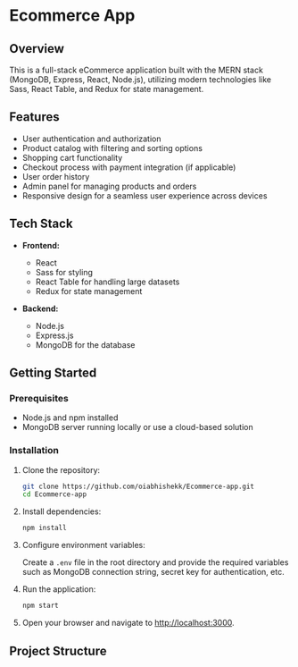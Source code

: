 # Ecommerce App

## Overview

This is a full-stack eCommerce application built with the MERN stack (MongoDB, Express, React, Node.js), utilizing modern technologies like Sass, React Table, and Redux for state management.

## Features

- User authentication and authorization
- Product catalog with filtering and sorting options
- Shopping cart functionality
- Checkout process with payment integration (if applicable)
- User order history
- Admin panel for managing products and orders
- Responsive design for a seamless user experience across devices

## Tech Stack

- **Frontend:**

  - React
  - Sass for styling
  - React Table for handling large datasets
  - Redux for state management

- **Backend:**
  - Node.js
  - Express.js
  - MongoDB for the database

## Getting Started

### Prerequisites

- Node.js and npm installed
- MongoDB server running locally or use a cloud-based solution

### Installation

1. Clone the repository:

   ```bash
   git clone https://github.com/oiabhishekk/Ecommerce-app.git
   cd Ecommerce-app
   ```

2. Install dependencies:

   ```bash
   npm install
   ```

3. Configure environment variables:

   Create a `.env` file in the root directory and provide the required variables such as MongoDB connection string, secret key for authentication, etc.

4. Run the application:

   ```bash
   npm start
   ```

5. Open your browser and navigate to [http://localhost:3000](http://localhost:3000).

## Project Structure
